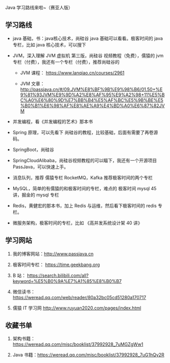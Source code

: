 Java 学习路线来啦~（赛亚人版）

## 学习路线

- java 基础，书：java核心技术，尚硅谷 java 基础可以看看。极客时间的 java 专栏，比如 java 核心技术，可以搜下

- JVM，深入理解 JVM 虚拟机 第三版，尚硅谷 视频教程（免费），儒猿的 jvm 专栏（付费），我还有一个专栏（付费），推荐尚硅谷的

    - JVM 课程：
https://www.lanqiao.cn/courses/2961

    - JVM 文章：
http://passjava.cn/#/09.JVM%E8%BF%9B%E9%98%B6/01.50+%E9%81%93JVM%E9%9D%A2%E8%AF%95%E9%A2%98+11%E5%BC%A0%E6%80%9D%E7%BB%B4%E5%AF%BC%E5%9B%BE%E5%B0%B1%E6%98%AF%E8%AE%A9%E4%BD%A0%E6%87%82JVM


- 并发编程，看《并发编程的艺术》那本书

- Spring 原理，可以先看下 尚硅谷的教程，比较基础，后面有需要了再卷源码。

- SpringBoot，尚硅谷

- SpringCloudAlibaba，尚硅谷视频教程的可以瞄下，我还有一个开源项目 PassJava，可以快速上手。

- 消息队列，推荐 儒猿专栏 RocketMQ，Kafka 推荐极客时间的两个专栏

- MySQL，简单的有儒猿的和极客时间的专栏，难点的 极客时间 mysql 45讲，掘金的 mysql 专栏

- Redis，黄健宏的那本书，加上 Redis 与运维，然后看下极客时间的 redis 专栏。

- 微服务架构，极客时间的专栏，比如 《高并发系统设计架 40 讲》

## 学习网站

1. 我的博客网站：http://www.passjava.cn

2.  极客时间专栏： https://time.geekbang.org

3. B 站： https://search.bilibili.com/all?keyword=%E5%B0%9A%E7%A1%85%E8%B0%B7

4. 微信读书： https://weread.qq.com/web/reader/80a32bc05cd51280a170717

5. 儒猿 IT 学习网 http://www.ruyuan2020.com/pages/index.html

## 收藏书单

1. 架构书籍：https://weread.qq.com/misc/booklist/37992928_7uMGZgWw1

2. Java 书籍：https://weread.qq.com/misc/booklist/37992928_7uG1hQy2R